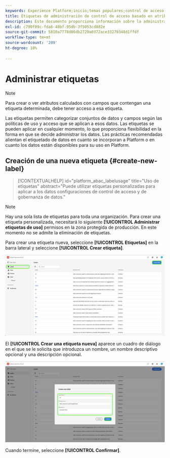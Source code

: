 ```yaml
---
keywords: Experience Platform;inicio;temas populares;control de acceso;control de acceso basado en atributos;ABAC
title: Etiquetas de administración de control de acceso basado en atributos
description: Este documento proporciona información sobre la administración de etiquetas a través de la interfaz Permisos en Adobe Experience Cloud
exl-id: c790f09c-fda6-48bf-95db-3f5053cd882e
source-git-commit: 5810a7778d86db2720a0372ace33278348d1ffdf
workflow-type: tm+mt
source-wordcount: '209'
ht-degree: 10%

---
```


# Administrar etiquetas

>[!NOTE]
>
>Para crear o ver atributos calculados con campos que contengan una etiqueta determinada, debe tener acceso a esa etiqueta.

Las etiquetas permiten categorizar conjuntos de datos y campos según las políticas de uso y acceso que se aplican a esos datos. Las etiquetas se pueden aplicar en cualquier momento, lo que proporciona flexibilidad en la forma en que se decide administrar los datos. Las prácticas recomendadas alientan el etiquetado de datos en cuanto se incorporan a Platform o en cuanto los datos están disponibles para su uso en Platform.

## Creación de una nueva etiqueta {#create-new-label}

>[!CONTEXTUALHELP]
>id="platform_abac_labelusage"
>title="Uso de etiquetas"
>abstract="Puede utilizar etiquetas personalizadas para aplicar a los datos configuraciones de control de acceso y de gobernanza de datos."

>[!NOTE]
>
>Hay una sola lista de etiquetas para toda una organización. Para crear una etiqueta personalizada, necesitará lo siguiente **[!UICONTROL Administrar etiquetas de uso]** permisos en la zona protegida de producción. En este momento no se admite la eliminación de etiquetas.

Para crear una etiqueta nueva, seleccione **[!UICONTROL Etiquetas]** en la barra lateral y seleccione **[!UICONTROL Crear etiqueta]**.

![flac-new-label](../../images/flac-ui/create-label.png)

El **[!UICONTROL Crear una etiqueta nueva]** aparece un cuadro de diálogo en el que se le solicita que introduzca un nombre, un nombre descriptivo opcional y una descripción opcional.

![new-label-info](../../images/flac-ui/new-label-info.png)

Cuando termine, seleccione **[!UICONTROL Confirmar]**.
